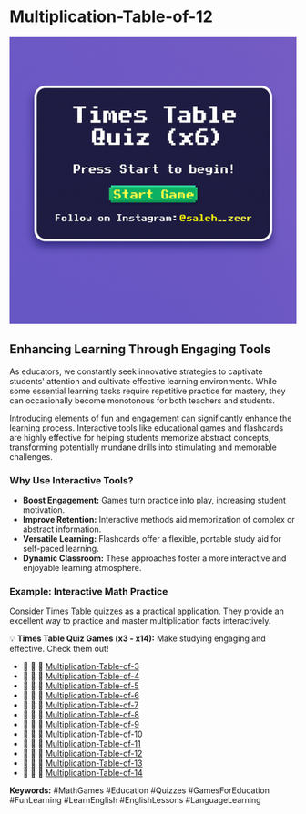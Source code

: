 # Multiplication-Table-of-12
![Game Screenshot](game-image.png "Screenshot from the game")
## Enhancing Learning Through Engaging Tools

As educators, we constantly seek innovative strategies to captivate students' attention and cultivate effective learning environments. While some essential learning tasks require repetitive practice for mastery, they can occasionally become monotonous for both teachers and students.

Introducing elements of fun and engagement can significantly enhance the learning process. Interactive tools like educational games and flashcards are highly effective for helping students memorize abstract concepts, transforming potentially mundane drills into stimulating and memorable challenges.

### Why Use Interactive Tools?

* **Boost Engagement:** Games turn practice into play, increasing student motivation.
* **Improve Retention:** Interactive methods aid memorization of complex or abstract information.
* **Versatile Learning:** Flashcards offer a flexible, portable study aid for self-paced learning.
* **Dynamic Classroom:** These approaches foster a more interactive and enjoyable learning atmosphere.

### Example: Interactive Math Practice

Consider Times Table quizzes as a practical application. They provide an excellent way to practice and master multiplication facts interactively.

💡 **Times Table Quiz Games (x3 - x14):** Make studying engaging and effective. Check them out!

* 👾 👾 👾 [Multiplication-Table-of-3](https://zeersaleh.github.io/Multiplication-Table-of-3/)
* 👾 👾 👾 [Multiplication-Table-of-4](https://zeersaleh.github.io/Multiplication-Table-of-4/)
* 👾 👾 👾 [Multiplication-Table-of-5](https://zeersaleh.github.io/Multiplication-Table-of-5/)
* 👾 👾 👾 [Multiplication-Table-of-6](https://zeersaleh.github.io/Multiplication-Table-of-6/)
* 👾 👾 👾 [Multiplication-Table-of-7](https://zeersaleh.github.io/Multiplication-Table-of-7/)
* 👾 👾 👾 [Multiplication-Table-of-8](https://zeersaleh.github.io/Multiplication-Table-of-8/)
* 👾 👾 👾 [Multiplication-Table-of-9](https://zeersaleh.github.io/Multiplication-Table-of-9/)
* 👾 👾 👾 [Multiplication-Table-of-10](https://zeersaleh.github.io/Multiplication-Table-of-10/)
* 👾 👾 👾 [Multiplication-Table-of-11](https://zeersaleh.github.io/Multiplication-Table-of-11/)
* 👾 👾 👾 [Multiplication-Table-of-12](https://zeersaleh.github.io/Multiplication-Table-of-12/)
* 👾 👾 👾 [Multiplication-Table-of-13](https://zeersaleh.github.io/Multiplication-Table-of-13/)
* 👾 👾 👾 [Multiplication-Table-of-14](https://zeersaleh.github.io/Multiplication-Table-of-14/)

**Keywords:** #MathGames #Education #Quizzes #GamesForEducation #FunLearning #LearnEnglish #EnglishLessons #LanguageLearning
